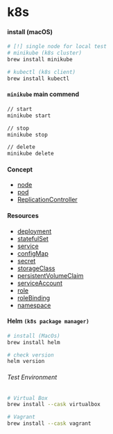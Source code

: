 # k8s

#### install (macOS)
```sh
# [!] single node for local test
# minikube (k8s cluster) 
brew install minikube

# kubectl (k8s client)
brew install kubectl
```
#### `minikube` main commend
```sh
// start
minikube start

// stop
minikube stop

// delete
minikube delete
```

#### Concept
* [node](node)
* [pod](pod)
* [ReplicationController](ReplicationController)

#### Resources
* [deployment]()
* [statefulSet]()
* [service]()
* [configMap]()
* [secret]()
* [storageClass]()
* [persistentVolumeClaim]()
* [serviceAccount]()
* [role]()
* [roleBinding]()
* [namespace]()

#### Helm `(k8s package manager)`
```sh
# install (MacOs)
brew install helm

# check version
helm version
```

###### Test Environment
```sh
# Virtual Box
brew install --cask virtualbox

# Vagrant
brew install --cask vagrant
```
